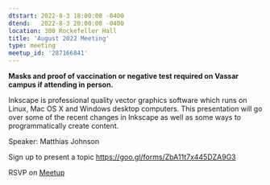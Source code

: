 ```yaml
---
dtstart: 2022-8-3 18:00:00 -0400
dtend:   2022-8-3 20:00:00 -0400
location: 300 Rockefeller Hall
title: 'August 2022 Meeting'
type: meeting
meetup_id: '287166841'
---
```

**Masks and proof of vaccination or negative test required on Vassar campus if attending in person.**

Inkscape is professional quality vector graphics software which runs on Linux, Mac OS X and Windows desktop computers. This presentation will go over some of the recent changes in Inkscape as well as some ways to programmatically create content.

Speaker:
Matthias Johnson

Sign up to present a topic https://goo.gl/forms/ZbA11t7x445DZA9G3


RSVP on [Meetup](https://www.meetup.com/hvopen/events/287166841/)
